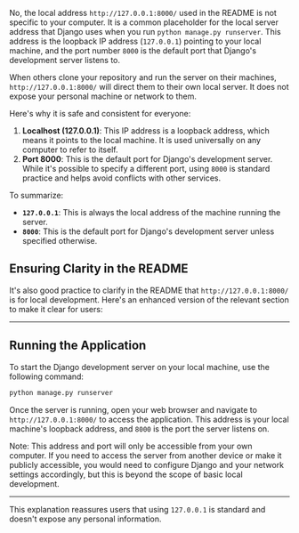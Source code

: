 No, the local address `http://127.0.0.1:8000/` used in the README is not specific to your computer. It is a common placeholder for the local server address that Django uses when you run `python manage.py runserver`. This address is the loopback IP address (`127.0.0.1`) pointing to your local machine, and the port number `8000` is the default port that Django's development server listens to.

When others clone your repository and run the server on their machines, `http://127.0.0.1:8000/` will direct them to their own local server. It does not expose your personal machine or network to them. 

Here's why it is safe and consistent for everyone:

1. **Localhost (127.0.0.1)**: This IP address is a loopback address, which means it points to the local machine. It is used universally on any computer to refer to itself.
2. **Port 8000**: This is the default port for Django's development server. While it's possible to specify a different port, using `8000` is standard practice and helps avoid conflicts with other services.

To summarize:
- **`127.0.0.1`**: This is always the local address of the machine running the server.
- **`8000`**: This is the default port for Django's development server unless specified otherwise.

## Ensuring Clarity in the README

It's also good practice to clarify in the README that `http://127.0.0.1:8000/` is for local development. Here's an enhanced version of the relevant section to make it clear for users:

---

## Running the Application

To start the Django development server on your local machine, use the following command:

```bash
python manage.py runserver
```

Once the server is running, open your web browser and navigate to `http://127.0.0.1:8000/` to access the application. This address is your local machine's loopback address, and `8000` is the port the server listens on. 

Note: This address and port will only be accessible from your own computer. If you need to access the server from another device or make it publicly accessible, you would need to configure Django and your network settings accordingly, but this is beyond the scope of basic local development.

---

This explanation reassures users that using `127.0.0.1` is standard and doesn't expose any personal information.


